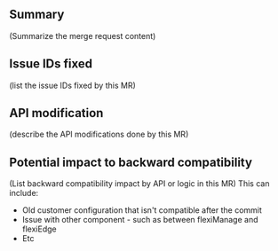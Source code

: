 ## Summary

(Summarize the merge request content)

## Issue IDs fixed

(list the issue IDs fixed by this MR)

## API modification

(describe the API modifications done by this MR)

## Potential impact to backward compatibility

(List backward compatibility impact by API or logic in this MR)
This can include:
- Old customer configuration that isn't compatible after the commit
- Issue with other component - such as between flexiManage and flexiEdge
- Etc
